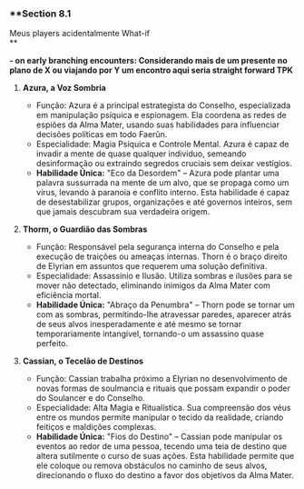 ### **Section 8.1  
Meus players acidentalmente What-if  
**  
  
**- on early branching encounters: Considerando mais de um presente no plano de X ou viajando por Y um encontro aqui seria straight forward TPK**
  
  
1. **Azura, a Voz Sombria**
    - Função: Azura é a principal estrategista do Conselho, especializada em manipulação psíquica e espionagem. Ela coordena as redes de espiões da Alma Mater, usando suas habilidades para influenciar decisões políticas em todo Faerûn.
    - Especialidade: Magia Psíquica e Controle Mental. Azura é capaz de invadir a mente de quase qualquer indivíduo, semeando desinformação ou extraindo segredos cruciais sem deixar vestígios.
    - **Habilidade Única:** "Eco da Desordem" – Azura pode plantar uma palavra sussurrada na mente de um alvo, que se propaga como um vírus, levando à paranoia e conflito interno. Esta habilidade é capaz de desestabilizar grupos, organizações e até governos inteiros, sem que jamais descubram sua verdadeira origem.  
          
          
        
2. **Thorm, o Guardião das Sombras**
    - Função: Responsável pela segurança interna do Conselho e pela execução de traições ou ameaças internas. Thorn é o braço direito de Elyrian em assuntos que requerem uma solução definitiva.
    - Especialidade: Assassínio e Ilusão. Utiliza sombras e ilusões para se mover não detectado, eliminando inimigos da Alma Mater com eficiência mortal.
    - **Habilidade Única:** "Abraço da Penumbra" – Thorn pode se tornar um com as sombras, permitindo-lhe atravessar paredes, aparecer atrás de seus alvos inesperadamente e até mesmo se tornar temporariamente intangível, tornando-o um assassino quase perfeito.  
          
          
        
3. **Cassian, o Tecelão de Destinos**
    - Função: Cassian trabalha próximo a Elyrian no desenvolvimento de novas formas de soulmancia e rituais que possam expandir o poder do Soulancer e do Conselho.
    - Especialidade: Alta Magia e Ritualística. Sua compreensão dos véus entre os mundos permite manipular o tecido da realidade, criando feitiços e maldições complexas.
    - **Habilidade Única:** "Fios do Destino" – Cassian pode manipular os eventos ao redor de uma pessoa, tecendo uma teia de destino que altera sutilmente o curso de suas ações. Esta habilidade permite que ele coloque ou remova obstáculos no caminho de seus alvos, direcionando o fluxo do destino a favor dos objetivos da Alma Mater.